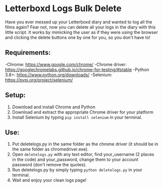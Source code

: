 # Letterboxd Logs Bulk Delete
Have you ever messed up your Letterboxd diary and wanted to log all the films again? Fear not, now you can delete all your logs in the diary with this little script.
It works by mimicking the user as if they were using the browser and clicking the delete buttons one by one for you, so you don't have to!

## Requirements:
-Chrome: https://www.google.com/chrome/
-Chrome driver: https://googlechromelabs.github.io/chrome-for-testing/#stable
-Python 3.8+: https://www.python.org/downloads/
-Selenium: https://pypi.org/project/selenium/

## Setup:
1. Download and install Chrome and Python
2. Download and extract the appropriate Chrome driver for your platform
3. Install Selenium by typing `pip install selenium` in your terminal.

## Use:
1. Put deletelogs.py in the same folder as the chrome driver (it should be in the same folder as chromedriver.exe).
2. Open `deletelogs.py` with any text editor, find your_username (2 places in the code) and your_password, change them to your account password (don't remove the quotes).
3. Run deletelogs.py by simply typing `python deletelogs.py` in your terminal.
4. Wait and enjoy your clean logs page!
